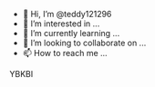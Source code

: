- 👋 Hi, I’m @teddy121296
- 👀 I’m interested in ...
- 🌱 I’m currently learning ...
- 💞️ I’m looking to collaborate on ...
- 📫 How to reach me ...

<!---
teddy121296/teddy121296 is a ✨ special ✨ repository because its `README.md` (this file) appears on your GitHub profile.
You can click the Preview link to take a look at your changes.
----->   YBKBI

